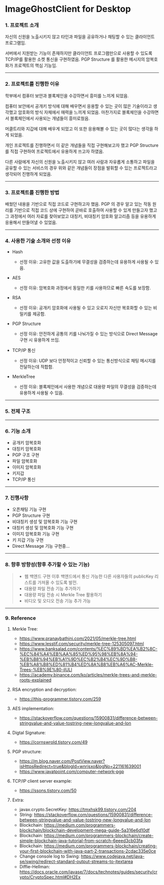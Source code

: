 ImageGhostClient for Desktop
============================

### 1. 프로젝트 소개

   자신의 신원을 노출시키지 않고 타인과 파일을 공유하거나 채팅할 수 있는 클라이언트 프로그램임. 
   
   서버에서 지원받는 기능이 존재하지만 클라이언트 프로그램만으로 사용할 수 있도록 TCP/IP를 활용한 소켓 통신을 구현하였음. 
   PGP Structure 를 활용한 메시지의 암복호화가 프로젝트의 핵심 기능임.  

-----------------------
### 2. 프로젝트를 진행한 이유

   학부에서 컴퓨터 보안과 블록체인을 수강하면서 흥미를 느끼게 되었음. 
   
   컴퓨터 보안에서 공개키 방식에 대해 배우면서 
   응용할 수 있는 곳이 많은 기술이라고 생각했고 암호화의 방식 자체에서 매력을 느끼게 되었음. 마찬가지로 블록체인을 수강하면서 
   블록체인에서 사용되는 개념들이 흥미로웠음. 
   
   머클트리와 지갑에 대해 배우게 되었고 이 또한 응용해볼 수 있는 곳이 많다는 생각을 하게 되었음. 
   

   개인 프로젝트를 진행하면서 이 같은 개념들을 직접 구현해보고자 했고 PGP Structure 를 직접 구현하여
   프로젝트에서 유용하게 쓰고자 하였음. 
   
   다른 사람에게 자신의 신원을 노출시키지 않고 여러 사람과 자유롭게 소통하고 파일을 공유할 수 있는
   서비스의 경우 위와 같은 개념들이 장점을 발휘할 수 있는 프로젝트라고 생각되어 진행하게 되었음. 

-----------------------
### 3. 프로젝트를 진행한 방법

   배웠던 내용을 기반으로 직접 코드로 구현하고자 했음. PGP 의 경우 알고 있는 작동 원리를 기반으로 
   직접 코드 상에 구현하여 곧바로 호출하여 사용할 수 있게 만들고자 했고 그 과정에서 여러 자료를 찾아보았고 
   대칭키, 비대칭키 암호화 알고리즘 등을 유용하게 응용해서 만들어낼 수 있었음. 

-----------------------
### 4. 사용한 기술 소개와 선정 이유

   - Hash  
     - 선정 이유: 고유한 값을 도출하기에 무결성을 검증하는데 유용하게 사용될 수 있음. 
   
   - AES 
     - 선정 이유: 암복호화 과정에서 동일한 키를 사용하므로 빠른 속도를 보장함. 
   
   - RSA 
     - 선정 이유: 공개키 암호화에 사용될 수 있고 오로지 자신만 복호화할 수 있는 비밀키를 제공함. 
   
   - PGP Structure 
     - 선정 이유: 안전하게 공통의 키를 나눠가질 수 있는 방식으로 Direct Message 구현 시 유용하게 쓰임. 
   
   - TCP/IP 통신 
     - 선정 이유: UDP 보다 안정적이고 신뢰할 수 있는 통신방식으로 채팅 메시지를 전달하는데 적합함. 
   
   - MerkleTree 
     - 선정 이유: 블록체인에서 사용한 개념으로 대용량 파일의 무결성을 검증하는데 유용하게 사용될 수 있음. 

-----------------------
### 5. 전체 구조



-----------------------
### 6. 기능 소개 

   - 공개키 암복호화
   - 대칭키 암복호화
   - PGP 구조 구현
   - 파일 암복호화
   - 이미지 암복호화
   - 키지갑
   - TCP/IP 통신


-----------------------
### 7. 진행사항
   - 오픈채팅 기능 구현
   - PGP Structure 구현
   - 비대칭키 생성 및 암복호화 기능 구현 
   - 대칭키 생성 및 암복호화 기능 구현
   - 이미지 암복호화 기능 구현
   - 키 지갑 기능 구현
   - Direct Message 기능 구현중... 

-----------------------
### 8. 향후 방향성(향후 추가할 수 있는 기능)
   > - 웹 백엔드 구현 이후 백엔드에서 통신 가능한 다른 사용자들의 publicKey 리스트를 가져올 수 있도록 발전.
   > - 대용량 파일 전송 기능 추가하기 
   > - 대용량 파일 전송 시 Merkle Tree 활용하기 
   > - 비디오 및 오디오 전송 기능 추가 가능

----------------------
### 9. Reference 

1) Merkle Tree:
   - https://www.pranaybathini.com/2021/05/merkle-tree.html
   - https://www.lesstif.com/security/merkle-tree-125305097.html 
   - https://www.banksalad.com/contents/%EC%89%BD%EA%B2%8C-%EC%84%A4%EB%AA%85%ED%95%98%EB%8A%94-%EB%B8%94%EB%A1%9D%EC%B2%B4%EC%9D%B8-%EB%A8%B8%ED%81%B4%ED%8A%B8%EB%A6%AC-Merkle-Trees-%EB%9E%80-ilULl 
   - https://academy.binance.com/ko/articles/merkle-trees-and-merkle-roots-explained 

2) RSA encryption and decryption:
   - https://this-programmer.tistory.com/259

3) AES implementation:
   - https://stackoverflow.com/questions/15900831/difference-between-stringvalue-and-value-tostring-new-longvalue-and-lon
    
4) Digtal Signature:
   - https://cornswrold.tistory.com/49

4) PGP structure:
   - https://m.blog.naver.com/PostView.naver?isHttpsRedirect=true&blogId=wnrjsxo&logNo=221161639001
   - https://www.javatpoint.com/computer-network-pgp

5) TCP/IP client server example:
   - https://ssons.tistory.com/50

6) Extra:
   - javax.crypto.SecretKey: https://tmxhsk99.tistory.com/204
   - String: https://stackoverflow.com/questions/15900831/difference-between-stringvalue-and-value-tostring-new-longvalue-and-lon
   - Blockchain: https://medium.com/programmers-blockchain/blockchain-development-mega-guide-5a316e6d10df
   - Blockchain: https://medium.com/programmers-blockchain/create-simple-blockchain-java-tutorial-from-scratch-6eeed3cb03fa
   - Blockchain: https://medium.com/programmers-blockchain/creating-your-first-blockchain-with-java-part-2-transactions-2cdac335e0ce
   - Change console log to Swing: https://www.codejava.net/java-se/swing/redirect-standard-output-streams-to-jtextarea
   - Diffie-Hellman: https://docs.oracle.com/javase/7/docs/technotes/guides/security/crypto/CryptoSpec.html#DH2Ex



